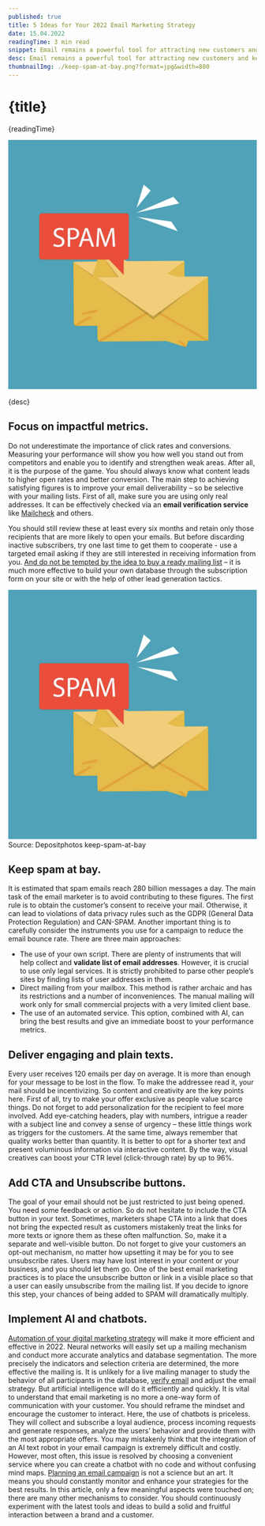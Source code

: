 ```yaml
---
published: true
title: 5 Ideas for Your 2022 Email Marketing Strategy
date: 15.04.2022
readingTime: 3 min read
snippet: Email remains a powerful tool for attracting new customers and keeping old customers loyal. The number of daily sent and received emails reached a fabulous 333.2 billion in 2022. Just imagine how effectively you can boost your business today by incorporating the right email strategy. However, you need to continuously adapt to the times and opt for the most effective strategy to give a more significant boost to your email campaigns. So what may help kickstart this year? Here are some ideas to experiment with.
desc: Email remains a powerful tool for attracting new customers and keeping old customers loyal. The number of daily sent and received emails reached a fabulous 333.2 billion in 2022. Just imagine how effectively you can boost your business today by incorporating the right email strategy. However, you need to continuously adapt to the times and opt for the most effective strategy to give a more significant boost to your email campaigns. So what may help kickstart this year? Here are some ideas to experiment with.
thumbnailImg: ./keep-spam-at-bay.png?format=jpg&width=880
---
```


# {title}

{readingTime}

![keep-spam-at-bay](./keep-spam-at-bay.png?format=webp;jpg;png;avif&srcset&width=880)

{desc}

## Focus on impactful metrics.

Do not underestimate the importance of click rates and conversions. Measuring your performance will show you how well you stand out from competitors and enable you to identify and strengthen weak areas. After all, it is the purpose of the game. You should always know what content leads to higher open rates and better conversion. The main step to achieving satisfying figures is to improve your email deliverability – so be selective with your mailing lists. First of all, make sure you are using only real addresses. It can be effectively checked via an **email verification service** like [Mailcheck](https://mailcheck.co/) and others.

You should still review these at least every six months and retain only those recipients that are more likely to open your emails. But before discarding inactive subscribers, try one last time to get them to cooperate - use a targeted email asking if they are still interested in receiving information from you. [And do not be tempted by the idea to buy a ready mailing list](/blog/want-to-buy-an-email-list-we-have-6-reasons-not-to) – it is much more effective to build your own database through the subscription form on your site or with the help of other lead generation tactics.

![keep-spam-at-bay](./keep-spam-at-bay.png?format=webp;jpg;png;avif&srcset&width=880)
Source: Depositphotos keep-spam-at-bay

## Keep spam at bay.

It is estimated that spam emails reach 280 billion messages a day. The main task of the email marketer is to avoid contributing to these figures. The first rule is to obtain the customer’s consent to receive your mail. Otherwise, it can lead to violations of data privacy rules such as the GDPR (General Data Protection Regulation) and CAN-SPAM. Another important thing is to carefully consider the instruments you use for a campaign to reduce the email bounce rate. There are three main approaches:

- The use of your own script. There are plenty of instruments that will help collect and **validate list of email addresses**. However, it is crucial to use only legal services. It is strictly prohibited to parse other people’s sites by finding lists of user addresses in them.
- Direct mailing from your mailbox. This method is rather archaic and has its restrictions and a number of inconveniences. The manual mailing will work only for small commercial projects with a very limited client base.
- The use of an automated service. This option, combined with AI, can bring the best results and give an immediate boost to your performance metrics.

## Deliver engaging and plain texts.

Every user receives 120 emails per day on average. It is more than enough for your message to be lost in the flow. To make the addressee read it, your mail should be incentivizing. So content and creativity are the key points here. First of all, try to make your offer exclusive as people value scarce things. Do not forget to add personalization for the recipient to feel more involved. Add eye-catching headers, play with numbers, intrigue a reader with a subject line and convey a sense of urgency – these little things work as triggers for the customers.
At the same time, always remember that quality works better than quantity. It is better to opt for a shorter text and present voluminous information via interactive content. By the way, visual creatives can boost your CTR level (click-through rate) by up to 96%.

## Add CTA and Unsubscribe buttons.

The goal of your email should not be just restricted to just being opened. You need some feedback or action. So do not hesitate to include the CTA button in your text. Sometimes, marketers shape CTA into a link that does not bring the expected result as customers mistakenly treat the links for more texts or ignore them as these often malfunction. So, make it a separate and well-visible button.
Do not forget to give your customers an opt-out mechanism, no matter how upsetting it may be for you to see unsubscribe rates. Users may have lost interest in your content or your business, and you should let them go. One of the best email marketing practices is to place the unsubscribe button or link in a visible place so that a user can easily unsubscribe from the mailing list. If you decide to ignore this step, your chances of being added to SPAM will dramatically multiply.

## Implement AI and chatbots.

[Automation of your digital marketing strategy](/blog/great-ideas-for-your-email-marketing-strategy) will make it more efficient and effective in 2022. Neural networks will easily set up a mailing mechanism and conduct more accurate analytics and database segmentation. The more precisely the indicators and selection criteria are determined, the more effective the mailing is. It is unlikely for a live mailing manager to study the behavior of all participants in the database, [verify email](https://mailcheck.co/) and adjust the email strategy. But artificial intelligence will do it efficiently and quickly.
It is vital to understand that email marketing is no more a one-way form of communication with your customer. You should reframe the mindset and encourage the customer to interact. Here, the use of chatbots is priceless. They will collect and subscribe a loyal audience, process incoming requests and generate responses, analyze the users’ behavior and provide them with the most appropriate offers. You may mistakenly think that the integration of an AI text robot in your email campaign is extremely difficult and costly. However, most often, this issue is resolved by choosing a convenient service where you can create a chatbot with no code and without confusing mind maps.
[Planning an email campaign](/blog/email-marketing-campaign-metrics) is not a science but an art. It means you should constantly monitor and enhance your strategies for the best results. In this article, only a few meaningful aspects were touched on; there are many other mechanisms to consider. You should continuously experiment with the latest tools and ideas to build a solid and fruitful interaction between a brand and a customer.
